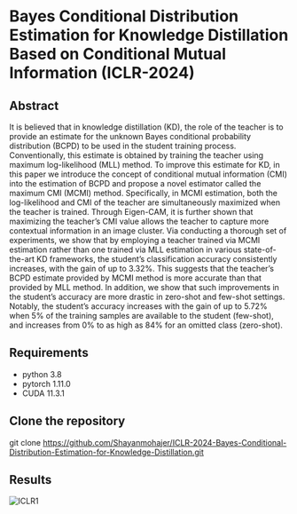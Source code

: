# Bayes Conditional Distribution Estimation for Knowledge Distillation Based on Conditional Mutual Information (ICLR-2024)

## Abstract 
It is believed that in knowledge distillation (KD), the role of the teacher is to provide
an estimate for the unknown Bayes conditional probability distribution (BCPD) to
be used in the student training process. Conventionally, this estimate is obtained by
training the teacher using maximum log-likelihood (MLL) method. To improve
this estimate for KD, in this paper we introduce the concept of conditional mutual
information (CMI) into the estimation of BCPD and propose a novel estimator
called the maximum CMI (MCMI) method. Specifically, in MCMI estimation, both
the log-likelihood and CMI of the teacher are simultaneously maximized when the
teacher is trained. Through Eigen-CAM, it is further shown that maximizing the
teacher’s CMI value allows the teacher to capture more contextual information in
an image cluster. Via conducting a thorough set of experiments, we show that by
employing a teacher trained via MCMI estimation rather than one trained via MLL
estimation in various state-of-the-art KD frameworks, the student’s classification
accuracy consistently increases, with the gain of up to 3.32%. This suggests that
the teacher’s BCPD estimate provided by MCMI method is more accurate than
that provided by MLL method. In addition, we show that such improvements in
the student’s accuracy are more drastic in zero-shot and few-shot settings. Notably,
the student’s accuracy increases with the gain of up to 5.72% when 5% of the
training samples are available to the student (few-shot), and increases from 0%
to as high as 84% for an omitted class (zero-shot).



## Requirements
- python 3.8
- pytorch 1.11.0
- CUDA 11.3.1

## Clone the repository
git clone https://github.com/Shayanmohajer/ICLR-2024-Bayes-Conditional-Distribution-Estimation-for-Knowledge-Distillation.git


## Results
![ICLR1](https://github.com/user-attachments/assets/c3aa457b-0de7-4867-9186-b86bd0e1a164)

